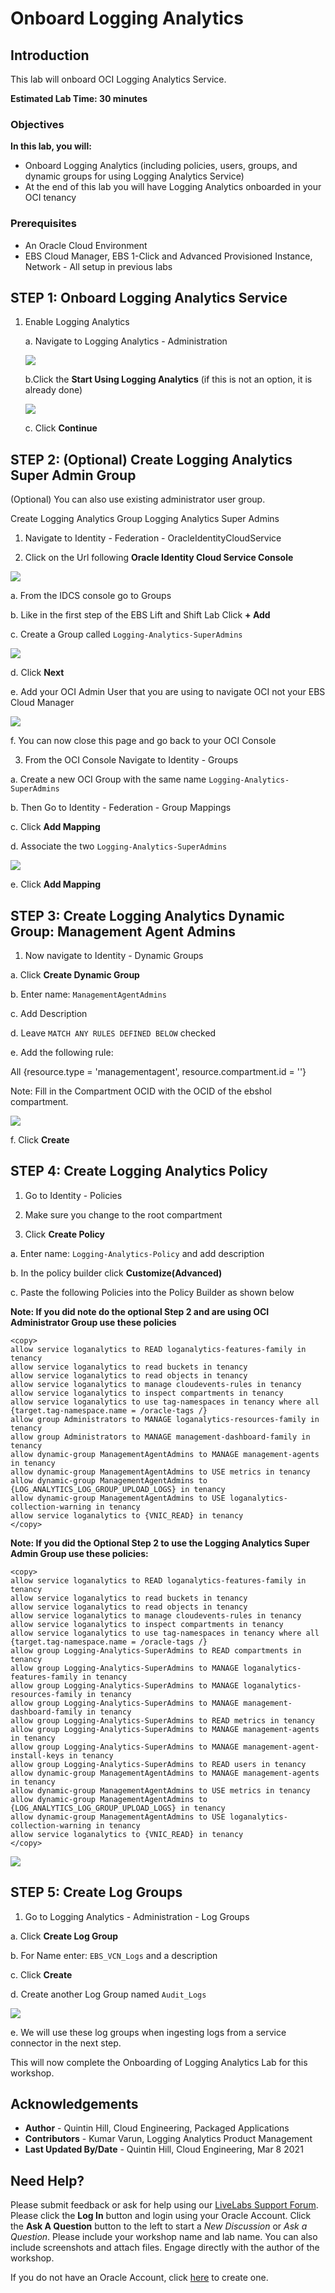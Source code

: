 # Onboard Logging Analytics

## Introduction

This lab will onboard OCI Logging Analytics Service.

**Estimated Lab Time: 30 minutes**

### Objectives

**In this lab, you will:**
* Onboard Logging Analytics (including policies, users, groups, and dynamic groups for using Logging Analytics Service)
* At the end of this lab you will have Logging Analytics onboarded in your OCI tenancy

### Prerequisites

* An Oracle Cloud Environment
* EBS Cloud Manager, EBS 1-Click and Advanced Provisioned Instance, Network - All setup in previous labs

## **STEP 1:** Onboard Logging Analytics Service

1. Enable Logging Analytics
    
    a. Navigate to Logging Analytics - Administration

    ![](./images/AdministrationPortal.png " ")

    b.Click the **Start Using Logging Analytics** (if this is not an option, it is already done)

    ![](./images/StartLogging.png " ")

    c. Click **Continue**

## **STEP 2:** (Optional) Create Logging Analytics Super Admin Group

(Optional) You can also use existing administrator user group. 
    
Create Logging Analytics Group Logging Analytics Super Admins

1. Navigate to Identity - Federation - OracleIdentityCloudService

2. Click on the Url following **Oracle Identity Cloud Service Console**

  ![](./images/IDCSConsole.png " ")

  a. From the IDCS console go to Groups

  b. Like in the first step of the EBS Lift and Shift Lab Click **+ Add**

  c. Create a Group called `Logging-Analytics-SuperAdmins`

  ![](./images/addGroup.png " ")

  d. Click **Next**

  e. Add your OCI Admin User that you are using to navigate OCI not your EBS Cloud Manager

  ![](./images/adduser.png " ")

  f.  You can now close this page and go back to your OCI Console

3. From the OCI Console Navigate to Identity - Groups

  a. Create a new OCI Group with the same name `Logging-Analytics-SuperAdmins`

  b. Then Go to Identity - Federation - Group Mappings

  c. Click **Add Mapping**

  d. Associate the two `Logging-Analytics-SuperAdmins`

  ![](./images/map.png " ")

  e. Click **Add Mapping**

## **STEP 3:** Create Logging Analytics Dynamic Group: Management Agent Admins
    
1. Now navigate to Identity - Dynamic Groups 

  a. Click **Create Dynamic Group**

  b. Enter name: `ManagementAgentAdmins`

  c. Add Description

  d. Leave `MATCH ANY RULES DEFINED BELOW` checked

  e. Add the following rule:

  All {resource.type = 'managementagent', resource.compartment.id = '<Compartment OCID of ebshol_compartment>'}

  Note: Fill in the Compartment OCID with the OCID of the ebshol compartment.

  ![](./images/dynamicgroup.png " ")

  f. Click **Create**
    
## **STEP 4:** Create Logging Analytics Policy

1. Go to Identity - Policies

2. Make sure you change to the root compartment

3. Click **Create Policy**

  a. Enter name: `Logging-Analytics-Policy` and add description

  b. In the policy builder click **Customize(Advanced)** 

  c. Paste the following Policies into the Policy Builder as shown below

**Note: If you did note do the optional Step 2 and are using OCI Administrator Group use these policies**

```
<copy>
allow service loganalytics to READ loganalytics-features-family in tenancy
allow service loganalytics to read buckets in tenancy
allow service loganalytics to read objects in tenancy
allow service loganalytics to manage cloudevents-rules in tenancy
allow service loganalytics to inspect compartments in tenancy
allow service loganalytics to use tag-namespaces in tenancy where all {target.tag-namespace.name = /oracle-tags /}
allow group Administrators to MANAGE loganalytics-resources-family in tenancy
allow group Administrators to MANAGE management-dashboard-family in tenancy
allow dynamic-group ManagementAgentAdmins to MANAGE management-agents in tenancy
allow dynamic-group ManagementAgentAdmins to USE metrics in tenancy
allow dynamic-group ManagementAgentAdmins to {LOG_ANALYTICS_LOG_GROUP_UPLOAD_LOGS} in tenancy
allow dynamic-group ManagementAgentAdmins to USE loganalytics-collection-warning in tenancy
allow service loganalytics to {VNIC_READ} in tenancy
</copy>
```

**Note: If you did the Optional Step 2 to use the Logging Analytics Super Admin Group use these policies:**

```
<copy>
allow service loganalytics to READ loganalytics-features-family in tenancy
allow service loganalytics to read buckets in tenancy
allow service loganalytics to read objects in tenancy
allow service loganalytics to manage cloudevents-rules in tenancy
allow service loganalytics to inspect compartments in tenancy
allow service loganalytics to use tag-namespaces in tenancy where all {target.tag-namespace.name = /oracle-tags /}
allow group Logging-Analytics-SuperAdmins to READ compartments in tenancy
allow group Logging-Analytics-SuperAdmins to MANAGE loganalytics-features-family in tenancy
allow group Logging-Analytics-SuperAdmins to MANAGE loganalytics-resources-family in tenancy
allow group Logging-Analytics-SuperAdmins to MANAGE management-dashboard-family in tenancy
allow group Logging-Analytics-SuperAdmins to READ metrics in tenancy
allow group Logging-Analytics-SuperAdmins to MANAGE management-agents in tenancy
allow group Logging-Analytics-SuperAdmins to MANAGE management-agent-install-keys in tenancy
allow group Logging-Analytics-SuperAdmins to READ users in tenancy
allow dynamic-group ManagementAgentAdmins to MANAGE management-agents in tenancy
allow dynamic-group ManagementAgentAdmins to USE metrics in tenancy
allow dynamic-group ManagementAgentAdmins to {LOG_ANALYTICS_LOG_GROUP_UPLOAD_LOGS} in tenancy
allow dynamic-group ManagementAgentAdmins to USE loganalytics-collection-warning in tenancy
allow service loganalytics to {VNIC_READ} in tenancy
</copy>
```

![](./images/policies.png " ")

## **STEP 5:** Create Log Groups

1. Go to Logging Analytics - Administration - Log Groups

  a. Click **Create Log Group**

  b. For Name enter: `EBS_VCN_Logs` and a description

  c. Click **Create**

  d. Create another Log Group named `Audit_Logs`

  ![](./images/laloggroup.png " ")

  e. We will use these log groups when ingesting logs from a service connector in the next step.
    

This will now complete the Onboarding of Logging Analytics Lab for this workshop.

## Acknowledgements
* **Author** - Quintin Hill, Cloud Engineering, Packaged Applications
* **Contributors** -  Kumar Varun, Logging Analytics Product Management
* **Last Updated By/Date** - Quintin Hill, Cloud Engineering, Mar 8 2021

## Need Help?
Please submit feedback or ask for help using our [LiveLabs Support Forum](https://community.oracle.com/tech/developers/categories/livelabsdiscussions). Please click the **Log In** button and login using your Oracle Account. Click the **Ask A Question** button to the left to start a *New Discussion* or *Ask a Question*.  Please include your workshop name and lab name.  You can also include screenshots and attach files.  Engage directly with the author of the workshop.

If you do not have an Oracle Account, click [here](https://profile.oracle.com/myprofile/account/create-account.jspx) to create one.
